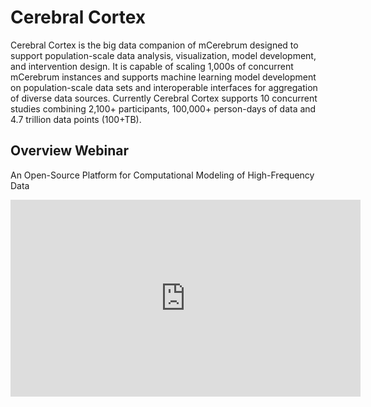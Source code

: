 Cerebral Cortex
=======================

Cerebral Cortex is the big data companion of mCerebrum designed to support population-scale data analysis, visualization, model development, and intervention design. It is capable of scaling 1,000s of concurrent mCerebrum instances and supports machine learning model development on population-scale data sets and interoperable interfaces for aggregation of diverse data sources. Currently Cerebral Cortex supports 10 concurrent studies combining 2,100+ participants, 100,000+ person-days of data and 4.7 trillion data points (100+TB).


## Overview Webinar
An Open-Source Platform for Computational Modeling of High-Frequency Data
<iframe width="560" height="315" src="https://www.youtube.com/embed/Botevzi1L-U" frameborder="0" allow="accelerometer; autoplay; encrypted-media; gyroscope; picture-in-picture" allowfullscreen></iframe>

